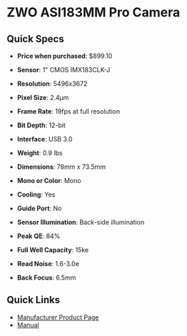 # ZWO ASI183MM Pro Camera

## Quick Specs

- **Price when purchased**: $899.10

- **Sensor**: 1" CMOS IMX183CLK-J
- **Resolution**: 5496x3672
- **Pixel Size**: 2.4µm
- **Frame Rate**: 19fps at full resolution
- **Bit Depth**: 12-bit
- **Interface**: USB 3.0
- **Weight**: 0.9 lbs
- **Dimensions**: 78mm x 73.5mm
- **Mono or Color**: Mono
- **Cooling**: Yes
- **Guide Port**: No
- **Sensor Illumination**: Back-side illumination
- **Peak QE**: 84%
- **Full Well Capacity**: 15ke
- **Read Noise**: 1.6-3.0e
- **Back Focus**: 6.5mm

## Quick Links

- [Manufacturer Product Page](https://www.zwoastro.com/product/asi183/)
- <a href="../manuals/ASI183_Manual_EN_V1.4.pdf" target="_blank">Manual</a>
